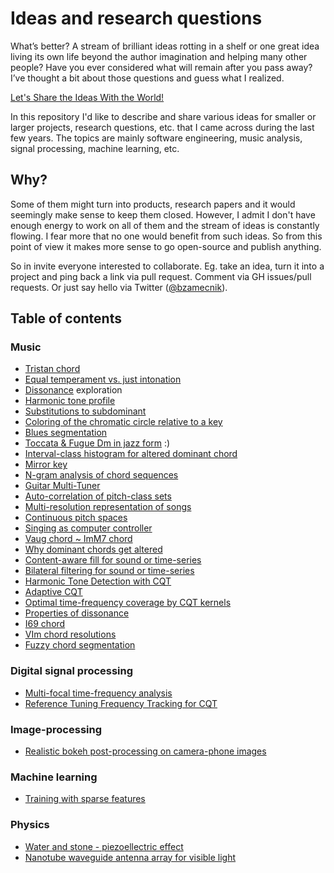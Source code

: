 # Ideas and research questions

What’s better? A stream of brilliant ideas rotting in a shelf or one great idea living its own life beyond the author imagination and helping many other people? Have you ever considered what will remain after you pass away? I’ve thought a bit about those questions and guess what I realized.

[Let's Share the Ideas With the World!](http://bohumirzamecnik.cz/blog/2014/lets-share-the-ideas-with-the-world/)

In this repository I'd like to describe and share various ideas for smaller or larger projects, research questions, etc. that I came across during the last few years. The topics are mainly software engineering, music analysis, signal processing, machine learning, etc.

## Why?

Some of them might turn into products, research papers and it would seemingly make sense to keep them closed. However, I admit I don't have enough energy to work on all of them and the stream of ideas is constantly flowing. I fear more that no one would benefit from such ideas. So from this point of view it makes more sense to go open-source and publish anything.

So in invite everyone interested to collaborate. Eg. take an idea, turn it into a project and ping back a link via pull request. Comment via GH issues/pull requests. Or just say hello via Twitter ([@bzamecnik](https:/twitter.com/bzamecnik)).

## Table of contents

### Music

- [Tristan chord](tristan_chord.md)
- [Equal temperament vs. just intonation](equal_temperament_vs_just_intonation.md)
- [Dissonance](dissonance.md) exploration
- [Harmonic tone profile](harmonic_tone_profile.md)
- [Substitutions to subdominant](substitutions_to_subdominant.md)
- [Coloring of the chromatic circle relative to a key](key_coloring.md)
- [Blues segmentation](blues_segmentation.md)
- [Toccata & Fugue Dm in jazz form](toccata_fugue_dm_jazz.md) :)
- [Interval-class histogram for altered dominant chord](altered_chord_ic_histogram.md)
- [Mirror key](mirror_key.md)
- [N-gram analysis of chord sequences](ngram_chord_analysis.md)
- [Guitar Multi-Tuner](guitar_multi_tuner.md)
- [Auto-correlation of pitch-class sets](pitch_class_set_autocorrelation.md)
- [Multi-resolution representation of songs](multi_resolution_song_representation.md)
- [Continuous pitch spaces](continuous_pitch_spaces.md)
- [Singing as computer controller](singing_as_computer_controller.md)
- [Vaug chord ~ ImM7 chord](augmented_vs_major_minor_chords.md)
- [Why dominant chords get altered](why_dominant_gets_altered.md)
- [Content-aware fill for sound or time-series](audio_content_aware_fill.md)
- [Bilateral filtering for sound or time-series](audio_bilateral_filtering.md)
- [Harmonic Tone Detection with CQT](harmonic_tone_detection_with_cqt.md)
- [Adaptive CQT](adaptive_cqt.md)
- [Optimal time-frequency coverage by CQT kernels](optimal_time_frequency_coverage_by_cqt_kernels.md)
- [Properties of dissonance](dissonance_properties.md)
- [I69 chord](i69_chord.md)
- [VIm chord resolutions](vim_chord_resolutions.md)
- [Fuzzy chord segmentation](fuzzy_chord_segmentation.md)

### Digital signal processing

- [Multi-focal time-frequency analysis](multi_focal_time_frequency_analysis.md)
- [Reference Tuning Frequency Tracking for CQT](reference_tuning_frequency_tracking_for_cqt.md)

### Image-processing

- [Realistic bokeh post-processing on camera-phone images](mobile_bokehlab.md)


### Machine learning

- [Training with sparse features](training_with_sparse_features.md)

### Physics

- [Water and stone - piezoellectric effect](water_stone_piezo.md)
- [Nanotube waveguide antenna array for visible light](light_nano_antenna.md)

